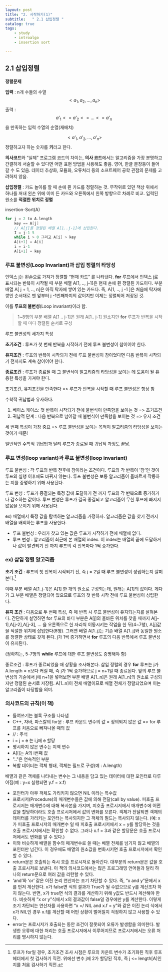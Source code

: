 ```yaml
---
layout: post
title: "2. 시작하기(1)"
subtitle:   " 2.1 삽입정렬 "
catalog: true
tags:
    - study
    - introalgo
    - insertion sort

---
```


## 2.1 삽입정렬



**정렬문제**

 

**입력** : n개 수들의 수열 
$$
<a_1, a_2, …, a_n>
$$
 출력 :
$$
a’_1 <= a’_2 <= … <= a’_n
$$
을 만족하는 입력 수열의 순열(재배치) 

$$
<a’_1,a’_2, …, a’_n>
$$
 정렬하고자 하는 숫자를 **키**라고 한다.

 **의사코드**와 “실제” 프로그램 코드의 차이는, **의사 코드**에서는 알고리즘을 가장 분명하고 간결하게 서술할 수 있다면 어떤 표현 방법을 사용해도 좋음. 영어, 한글 문장등이 들어갈 수 도 있음. 데이터 추상화, 모듈화, 오류처리 등의 소프트웨어 공학 관점의 문제를 고려하지 않음.

 

**삽입정렬** : 카드 놀이를 할 때 손에 쥔 카드를 정렬하는 것. 무작위로 있던 책상 위에서 하나를 꺼내 왼손 위에 이미 든 카드와 오른쪽에서 왼쪽 방향으로 차례로 비교. 입력된 원소를 **적절한 위치로 정렬**

insertion-Sort(A)

```c
for j = 2 to A.length
	key == A[j]
    // A[j]를 정렬된 배열 A[1..j-1]에 삽입한다.
    I = j-1 5     
    while i > 0 그리고 A[i] > key
    A[i+1] = A[i]
    i = i-1
    A[i+1] = key
```

 

### 루프 불변성(Loop Invariant)과 삽입 정렬의 타당성

 인덱스 j는 왼손으로 가져가 정렬할 “현재 카드” 를 나타낸다. **for** 루프에서 인덱스 j로 표시되는 반복이 시작될 때 부분 배열 A[1, .., j-1]은 현재 손에 쥔 정렬된 카드이다. 부분 배열 A[ j + 1, .., n]은 아직 탁자에 쌓여 있는 카드다. 즉, A[1, .., j -1 ]은 처음에 탁자에 쌓인 순서대로 맨 앞부터 j -1번째까지의 값이지만 이제는 정렬되어 저장된 것.

 이를 **루프의 불변성**(Loop invariant)이라 함.



> 1~8행의 부분 배열 A[1 .. j-1]은 원래 A[1.. j-1] 원소지만 **for** 루프가 반복을 시작할 때 마다 정렬된 순서로 구성

 

루프 불변성의 세가지 특성

 

**초기조건** : 루프가 첫 번째 반복을 시작하기 전에 루프 불변성이 참이어야 한다.



**유지조건** : 루프의 반복이 시작되기 전에 루프 불변성이 참이었다면 다음 반복이 시작되기 전까지도 계속 참이어야 한다.



 **종료조건** : 루프가 종료될 때 그 불변식이 알고리즘의 타당성을 보이는 데 도움이 될 유용한 특성을 가져야 한다.

 

초기조건, 유지조건을 만족한다 => 루프가 반복을 시작할 때 루프 불변성은 항상 참

 수학적 귀납법과 유사하다.



1.  베이스 케이스: 첫 반복이 시작되기 전에 불변식이 만족함을 보이는 것 => 초기조건
2.  귀납적 단계 : 다음 반복으로 넘어갈 때 불변식이 만족함을 보이는 것 => 유지 조건

 

세 번째 특성이 가장 중요 => 루프 불변성을 보이는 목적이 알고리즘의 타당성을 보이는 것이기 때문! 

일반적인 수학적 귀납법과 달리 루프가 종료될 때 귀납적 과정도 끝남.



### 루프 변성(loop variant)과 루프 불변성(loop invariant)

루프 불변성 : 각 루프의 반복 전후에 참이라는 조건이다. 루프의 각 반복이 '참'인 것이 루프의 실행 이후에도 바뀌지 않는다. 루프 불변성은 보통 알고리즘이 올바르게 작동하는 지를 증명하기 위해 사용된다.

루프 변성 : 루프가 종결되는 특정 값에 도달하기 전 까지 루프의 각 반복으로 증가하거나 감소하는 값이다. 루프 변성은 루프가 결국 종결되고 알고리즘이 무한 루프에 빠지지 않음을 보이기 위해 사용된다.

ex) 배열에서 특정 값을 탐색하는 알고리즘을 가정하자. 알고리즘은 값을 찾기 전까지 배열을 배회하는 루프를 사용한다.

- 루프 불변성 : 우리가 찾고 있는 값은 루프가 시작하기 전에 배열에 없다.
- 루프 변성 : 알고리즘이 최근에 본 배열의 index. 이 index는 배열의 끝에 도달하거나 값이 발견되기 전 까지 루프의 각 반복마다 1씩 증가한다.





### ex) 삽입 정렬 알고리즘

 

**초기 조건** : 루프의 첫 반복이 시작되기 전, 즉 j = 2일 때 루프 불변성이 성립하는지 살펴본다.[^1] 

[^1]: 루프가 for일 경우, 초기조건 조사 시점은 루프의 카운트 변수가 초기화된 직후 루프 헤더에서 첫 검사하기 직전. 위에선 변수 j에 2가 할당된 직후, 즉 j <= length[A]인지를 처음 검사하기 직전.

이때 부분 배열 A[1..j-1]은 A[1] 한 개의 원소로 구성되는데, 원래는 A[1]의 값이다. 게다가 그 부분 배열은 정렬되어 있으므로 루프의 첫 반복 시작 전에 루프 불변성이  성립한다.

 **유지 조건** : 다음으로 두 번째 특성, 즉 매 반복 시 루프 불변성이 유지되는지를 살펴본다. 간단하게 설명하면 for 루프의 바디 부분은 A[j]의 올바른 위치를 찾을 때까지 A[j-1],A[j-2],A[j-3], … 을 오른쪽으로 한 자리씩 이동시키는 작업을 한 뒤(4~7행), A[j]값을 적절한 위치에 삽입한다(8행). 그러면 배열 A[1..j]는 기존 배열 A[1..j]와 동일한 원소를 정렬한 상태로 갖게 된다. j가 1씩 증가하면서 **for** 루프의 다음 반복에서 루프 불변성이 유지된다.

(정확히는, 5-7행의 **while** 루프에 대한 루프 불변성도 증명해야 함)

 

종료조건 : 루프가 종료되었을 때 상황을 조사해본다. 삽입 정렬의 경우 **for** 루프는 j가 A.length = n보다 커질 때, 즉 j가 1씩 증가하므로 j = n+1일 때 종료된다. 앞의 루프 불변성의 기술에서 j에 n+1을 넣어보면 부분 배열 A[1..n]은 원래 A[1..n]의 원소로 구성되지만 정렬된 순서로 저장됨. A[1..n]이 전체 배열이므로 배열 전체가 정렬되었으며 이는 알고리즘이 타당함을 의미.

 



### 의사코드의 규칙(이 책)



-  들여쓰기는 블록 구조를 나타냄
- C++, 자바, 파스칼의 for문 : 루프 카운트 변수의 값 = 정의되지 않은 값 => for 루프를 처음으로 빠져나올 때의 값
- // : 주석
- i = j = e 는 i,j에 e 할당
- 명시하지 않은 변수는 지역 변수
- A[i]는 A의 i번째 값
- ".."은 연속적인 부분
- 복합 데이터는 객체 형태, 객체는 필드로 구성(예 : A.length)

 배열과 같은 객체를 나타내는 변수는 그 내용을 담고 있는 데이터에 대한 포인터로 다루어짐(예 : y=x 실행되면 y.f = x.f)

- 포인터가 아무 객체도 가리키지 않으면 NIL 이라는 특수값
- 프로시저(Procedure)의 매개변수들은 값에 의해 전달(call by value). 피호출 프로시저는 매개변수에 대해 복사본을 가지며, 피호출 프로시저에서 매개변수에 어떤 값을 할당하더라도 호출 프로시저에서 값의 변화를 모른다. 객체가 전달되면 객체의 데이터를 가리키는 포인터는 복사되지만 그 객체의 필드는 복사되지 않는다. (예: x가 피호출 프로시저의 매개변수 일 때 피호출 프로시저에서 x = y를 할당하는 것을 호출 프로시저에서는 확인할 수 없다. 그러나 x.f = 3과 같은 할당문은 호출 프로시저에서도 변화를 알 수 있다.) 
- 이와 비슷하게 배열을 함수의 매개변수로 쓸 때는 배열 전체를 넘기지 않고 배열의 포인터만 넘긴다. 이 경우에도 배열의 원소값을 변화시키면 호출 프로시저에서 확인 할 수 있다.
- return문은 호출되는 즉시 호출 프로시저로 돌아간다. 대부분의 return문은 값을 호출 프로시저로 보낸다. 이 책의 의사코드에서는 많은 프로그래밍 언어들과 달리 하나의 return문으로 여러 값을 리턴할 수 있다.
- ‘and’와 ‘or’ 같은 이진 논리 연산자는 조기 차단할 수 있다. 즉, “x and y”문에서 x를 먼저 계산한다. x가 false면 식의 결과가 True가 될 수없으므로 y를 계산조차 하지 않는다. 반면, x가 true면 식의 결과를 계산하기 위해 y값도 반드시 계산해야 한다. 비슷하게 ”x or y”식에서 x의 결과값이 false일 경우에만 y를 계산한다. 이렇게 조기 차단되는 연산자를 사용하면 “x =/ NIL and x.f = y”와 같은 이진 논리 식에서 x가 NIL인 경우 x.f를 계산할 때 어떤 상황이 벌어질지 걱정하지 않고 사용할 수 있다.
- error는 프로시저가 호출되는 동안 조건이 잘못되어 오류가 발생함을 의미한다. 발생한 오류에 대한 처리는 호출 프로시저에서 이루어지므로 프로시저에서는 오류 처리를 명시하지 않는다.